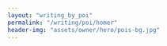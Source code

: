 ```yaml
---
layout: "writing_by_poi"
permalink: "/writing/poi/homer"
header-img: "assets/owner/hero/pois-bg.jpg"
---
```

